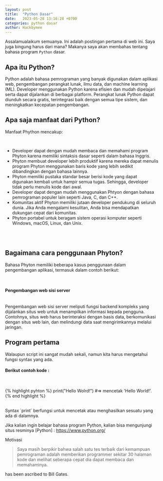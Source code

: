 ```yaml
---
layout: post
title:  "Python Dasar"
date:   2023-05-28 13:16:28 +0700
categories: python dasar
author: Hackbymee
---
```


Assalamualaikum semuanya. Ini adalah postingan pertama di web ini. Saya juga bingung harus dari mana? Makanya saya akan membahas tentang
bahasa program `Python` dasar.

## Apa itu Python?
<p>Python adalah bahasa pemrograman yang banyak digunakan dalam aplikasi web, pengembangan perangkat lunak, ilmu data, 
dan machine learning (ML). Developer menggunakan Python karena efisien dan mudah dipelajari serta dapat dijalankan di 
berbagai platform. Perangkat lunak Python dapat diunduh secara gratis, terintegrasi baik dengan semua tipe sistem, dan 
meningkatkan kecepatan pengembangan.</p>

## Apa saja manfaat dari Python?
<p>Manfaat Phython mencakup:</p>
<br />
<ul>
  <li>Developer dapat dengan mudah membaca dan memahami program Phyton karena memiliki sintaksis dasar seperti dalam bahasa Inggris.</li>
  <li>Phyton membuat developer lebih produktif karena mereka dapat menulis program Phyton menggunakan baris kode yang lebih sedikit dibandingkan dengan bahasa lainnya.</li>
  <li>Phyton memiliki pustaka standar besar berisi kode yang dapat digunakan kembali untuk hampir semua tugas. Sehingga, developer tidak perlu menulis kode dari awal.</li>
  <li>Developer dapat dengan mudah menggunakan Phtyon dengan bahasa pemrograman populer lain seperti Java, C, dan C++.</li>
  <li>Komunitas aktif Phyton memiliki jutaan developer pendukung di seluruh dunia. Jika Anda mengalami kesulitan, Anda bisa mendapatkan dukungan cepat dari komunitas.</li>
  <li>Phyton portabel untuk beragam sistem operasi komputer seperti Windows, macOS, Linux, dan Unix.</li>
</ul>

<br />
<br />

## Bagaimana cara penggunaan Phyton?
Bahasa Phyton memiliki beberapa kasus penggunaan dalam pengembangan aplikasi, termasuk dalam contoh berikut:

<br />

#### Pengembangan web sisi server
<br />
Pengembangan web sisi server meliputi fungsi backend kompleks yang dijalankan situs web untuk menampilkan informasi kepada pengguna. Contohnya, situs web harus berinteraksi dengan basis data, berkomunikasi dengan situs web lain, dan melindungi data saat mengirimkannya melalui jaringan. 

## Program pertama
Walaupun script ini sangat mudah sekali, namun kita harus mengetahui fungsi syntax yang ada.

#### Berikut contoh kode :
<br />

{% highlight pyhton %}
print("Hello Wolrd!")
#=> mencetak 'Hello World!'.
{% end highlight %}

<br />
Syntax `print` berfungsi untuk mencetak atau menghasilkan sesuatu yang ada di dalamnya.

Jika kalian ingin belajar bahasa program Python, kalian bisa mengunjungi situs resminya [Python] : https://www.python.org/

<p>Motivasi</p>
<blockquote>
<p>Saya masih berpikir bahwa salah satu tes terbaik dari kemampuan pemrograman adalah memberikan programmer sekitar 30 halaman kode dan melihat seberapa cepat dia dapat membaca dan memahaminya.</p>
</blockquote>
<p>has been ascribed to Bill Gates.</p>
